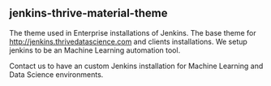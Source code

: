 ## jenkins-thrive-material-theme

The theme used in Enterprise installations of Jenkins. The base theme for http://jenkins.thrivedatascience.com and clients installations. We setup jenkins to be an Machine Learning automation tool.

Contact us to have an custom Jenkins installation for Machine Learning and Data Science environments.
